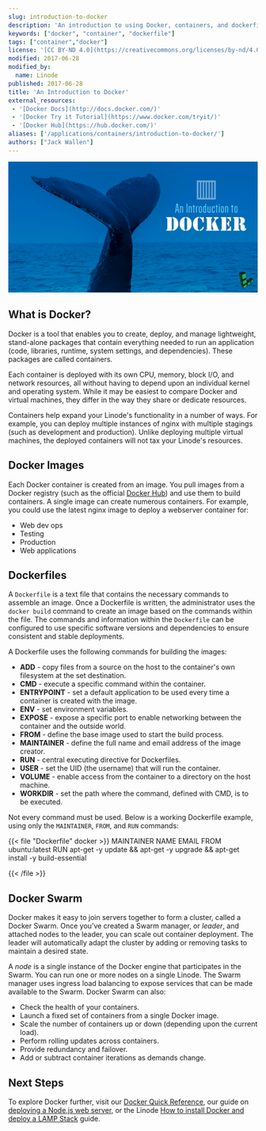```yaml
---
slug: introduction-to-docker
description: 'An introduction to using Docker, containers, and dockerfiles on your Linode.'
keywords: ["docker", "container", "dockerfile"]
tags: ["container","docker"]
license: '[CC BY-ND 4.0](https://creativecommons.org/licenses/by-nd/4.0)'
modified: 2017-06-28
modified_by:
  name: Linode
published: 2017-06-28
title: 'An Introduction to Docker'
external_resources:
 - '[Docker Docs](http://docs.docker.com/)'
 - '[Docker Try it Tutorial](https://www.docker.com/tryit/)'
 - '[Docker Hub](https://hub.docker.com/)'
aliases: ['/applications/containers/introduction-to-docker/']
authors: ["Jack Wallen"]
---
```


![An introduction to Docker](docker-introduction.png "An introduction to Docker")

## What is Docker?

Docker is a tool that enables you to create, deploy, and manage lightweight, stand-alone packages that contain everything needed to run an application (code, libraries, runtime, system settings, and dependencies). These packages are called containers.

Each container is deployed with its own CPU, memory, block I/O, and network resources, all without having to depend upon an individual kernel and operating system. While it may be easiest to compare Docker and virtual machines, they differ in the way they share or dedicate resources.

Containers help expand your Linode's functionality in a number of ways. For example, you can deploy multiple instances of nginx with multiple stagings (such as development and production). Unlike deploying multiple virtual machines, the deployed containers will not tax your Linode's resources.

## Docker Images

Each Docker container is created from an image. You pull images from a Docker registry (such as the official [Docker Hub](https://hub.docker.com/)) and use them to build containers. A single image can create numerous containers. For example, you could use the latest nginx image to deploy a webserver container for:

*  Web dev ops
*  Testing
*  Production
*  Web applications

## Dockerfiles

A `Dockerfile` is a text file that contains the necessary commands to assemble an image. Once a Dockerfile is written, the administrator uses the `docker build` command to create an image based on the commands within the file. The commands and information within the `Dockerfile` can be configured to use specific software versions and dependencies to ensure consistent and stable deployments.

A Dockerfile uses the following commands for building the images:

*  **ADD** - copy files from a source on the host to the container's own filesystem at the set destination.
*  **CMD** - execute a specific command within the container.
*  **ENTRYPOINT** - set a default application to be used every time a container is created with the image.
*  **ENV** - set environment variables.
*  **EXPOSE** - expose a specific port to enable networking between the container and the outside world.
*  **FROM** - define the base image used to start the build process.
*  **MAINTAINER** - define the full name and email address of the image creator.
*  **RUN** - central executing directive for Dockerfiles.
*  **USER** - set the UID (the username) that will run the container.
*  **VOLUME** - enable access from the container to a directory on the host machine.
*  **WORKDIR** - set the path where the command, defined with CMD, is to be executed.

Not every command must be used. Below is a working Dockerfile example, using only the `MAINTAINER`, `FROM`, and `RUN` commands:

{{< file "Dockerfile" docker >}}
MAINTAINER NAME EMAIL
FROM ubuntu:latest
RUN apt-get -y update && apt-get -y upgrade && apt-get install -y build-essential

{{< /file >}}


## Docker Swarm

Docker makes it easy to join servers together to form a cluster, called a Docker Swarm. Once you’ve created a Swarm manager, or *leader*, and attached nodes to the leader, you can scale out container deployment. The leader will automatically adapt the cluster by adding or removing tasks to maintain a desired state.

A *node* is a single instance of the Docker engine that participates in the Swarm. You can run one or more nodes on a single Linode. The Swarm manager uses ingress load balancing to expose services that can be made available to the Swarm. Docker Swarm can also:

*  Check the health of your containers.
*  Launch a fixed set of containers from a single Docker image.
*  Scale the number of containers up or down (depending upon the current load).
*  Perform rolling updates across containers.
*  Provide redundancy and failover.
*  Add or subtract container iterations as demands change.

## Next Steps

To explore Docker further, visit our [Docker Quick Reference](/docs/guides/docker-commands-quick-reference-cheat-sheet/), our guide on [deploying a Node.js web server](/docs/guides/node-js-web-server-deployed-within-docker/), or the Linode [How to install Docker and deploy a LAMP Stack](/docs/guides/how-to-install-docker-and-deploy-a-lamp-stack/) guide.
